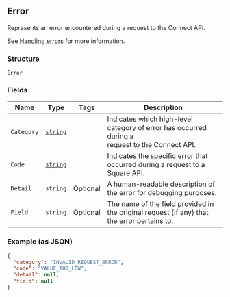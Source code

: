 ## Error

Represents an error encountered during a request to the Connect API.

See [Handling errors](#handlingerrors) for more information.

### Structure

`Error`

### Fields

| Name | Type | Tags | Description |
|  --- | --- | --- | --- |
| `Category` | [`string`](/doc/models/error-category.md) |  | Indicates which high-level category of error has occurred during a<br>request to the Connect API. |
| `Code` | [`string`](/doc/models/error-code.md) |  | Indicates the specific error that occurred during a request to a<br>Square API. |
| `Detail` | `string` | Optional | A human-readable description of the error for debugging purposes. |
| `Field` | `string` | Optional | The name of the field provided in the original request (if any) that<br>the error pertains to. |

### Example (as JSON)

```json
{
  "category": "INVALID_REQUEST_ERROR",
  "code": "VALUE_TOO_LOW",
  "detail": null,
  "field": null
}
```


